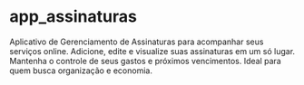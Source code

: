 # app_assinaturas
Aplicativo de Gerenciamento de Assinaturas para acompanhar seus serviços online. Adicione, edite e visualize suas assinaturas em um só lugar. Mantenha o controle de seus gastos e próximos vencimentos. Ideal para quem busca organização e economia.
